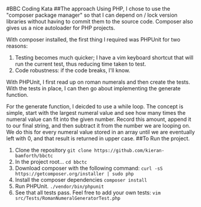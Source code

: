 #BBC Coding Kata
##The approach
Using PHP, I chose to use the "composer package manager" so that I can depend on / lock version libraries without having to commit them to the source code. Composer also gives us a nice autoloader for PHP projects.

With composer installed, the first thing I required was PHPUnit for two reasons:
1. Testing becomes much quicker; I have a vim keyboard shortcut that will run the current test, thus reducing time taken to test.
2. Code robustness: if the code breaks, I'll know.

With PHPUnit, I first read up on roman numerals and then create the tests. With the tests in place, I can then go about implementing the generate function.

For the generate function, I deicded to use a while loop. The concept is simple, start with the largest numeral value and see how many times the numeral value can fit into the given number. Record this amount, append it to our final string, and then subtract it from the number we are looping on. We do this for every numeral value stored in an array until we are eventually left with 0, and that result is returned in upper case.
##To Run the project.
1. Clone the repository 
```git clone https://github.com/kieran-bamforth/bbctc```
2. In the project root...
```cd bbctc```
3. Download composer with the following command:
```curl -sS https://getcomposer.org/installer | sudo php```
4. Install the composer dependencies
```composer install```
5. Run PHPUnit.
```./vendor/bin/phpunit```
6. See that all tests pass. Feel free to add your own tests:
```vim src/Tests/RomanNumeralGeneratorTest.php```
